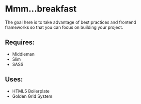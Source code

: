 #  Mmm...breakfast

The goal here is to take advantage of best practices and frontend frameworks so that you can focus on building your project. 

## Requires:
- Middleman
- Slim
- SASS

## Uses:
- HTML5 Boilerplate
- Golden Grid System